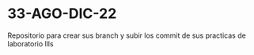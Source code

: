 # 33-AGO-DIC-22
Repositorio para crear sus branch y subir los commit de sus practicas de laboratorio
llls